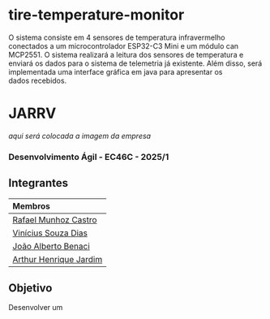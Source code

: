 # tire-temperature-monitor

O sistema consiste em 4 sensores de temperatura infravermelho conectados a um microcontrolador ESP32-C3 Mini e um módulo can MCP2551. O sistema realizará a leitura dos sensores de temperatura e enviará os dados para o sistema de telemetria já existente. Além disso, será implementada uma interface gráfica em java para apresentar os dados recebidos.


# JARRV

*aqui será colocada a imagem da empresa*

### Desenvolvimento Ágil - EC46C - 2025/1

## Integrantes
<div align="center">

| Membros |
|:-------|
| [Rafael Munhoz Castro](https://github.com/RafinhaW74) |
| [Vinícius Souza Dias](https://www.google.com/?hl=pt_BR) |
| [João Alberto Benaci](https://www.google.com/?hl=pt_BR) |
| [Arthur Henrique Jardim](https://www.google.com/?hl=pt_BR) |

</div>

## Objetivo
Desenvolver um 
